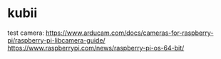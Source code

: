 # kubii
test camera:
https://www.arducam.com/docs/cameras-for-raspberry-pi/raspberry-pi-libcamera-guide/
https://www.raspberrypi.com/news/raspberry-pi-os-64-bit/
